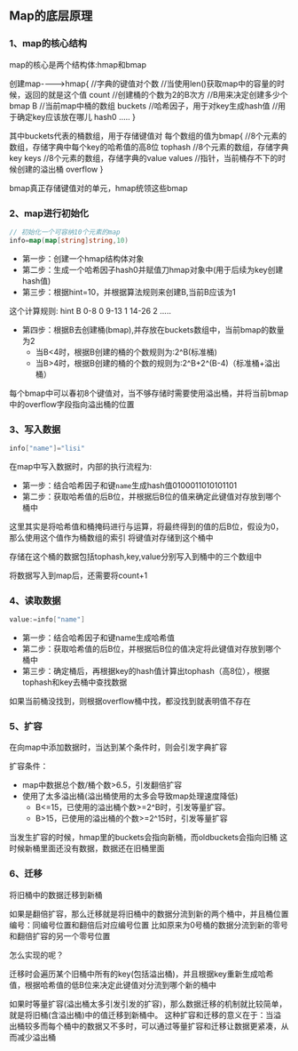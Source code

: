 ## Map的底层原理

### 1、map的核心结构

map的核心是两个结构体:hmap和bmap

创建map---->hmap{
    //字典的键值对个数
    //当使用len()获取map中的容量的时候，返回的就是这个值
    count
    //创建桶的个数为2的B次方
    //B用来决定创建多少个bmap
    B
    //当前map中桶的数组
    buckets
    //哈希因子，用于对key生成hash值
    //用于确定key应该放在哪儿
    hash0
    .....
}

其中buckets代表的桶数组，用于存储键值对
每个数组的值为bmap{
    //8个元素的数组，存储字典中每个key的哈希值的高8位
    tophash
    //8个元素的数组，存储字典key
    keys
    //8个元素的数组，存储字典的value
    values
    //指针，当前桶存不下的时候创建的溢出桶
    overflow
}

bmap真正存储键值对的单元，hmap统领这些bmap

### 2、map进行初始化

```go
// 初始化一个可容纳10个元素的map
info=map(map[string]string,10)
```

- 第一步：创建一个hmap结构体对象
- 第二步：生成一个哈希因子hash0并赋值刀hmap对象中(用于后续为key创建hash值)
- 第三步：根据hint=10，并根据算法规则来创建B,当前B应该为1

这个计算规则:
hint        B
0-8         0
9-13        1
14-26       2
.....

- 第四步：根据B去创建桶(bmap),并存放在buckets数组中，当前bmap的数量为2
  - 当B<4时，根据B创建的桶的个数规则为:2^B(标准桶)
  - 当B>4时，根据B创建的桶的个数的规则为:2^B+2^(B-4)（标准桶+溢出桶）

每个bmap中可以春初8个键值对，当不够存储时需要使用溢出桶，并将当前bmap中的overflow字段指向溢出桶的位置

### 3、写入数据

```go
info["name"]="lisi"
```

在map中写入数据时，内部的执行流程为:
- 第一步：结合哈希因子和键`name`生成hash值0100011010101101
- 第二步：获取哈希值的后B位，并根据后B位的值来确定此键值对存放到哪个桶中

这里其实是将哈希值和桶掩码进行与运算，将最终得到的值的后B位，假设为0，那么使用这个值作为桶数组的索引
将键值对存储到这个桶中

存储在这个桶的数据包括tophash,key,value分别写入到桶中的三个数组中

将数据写入到map后，还需要将count+1

### 4、读取数据

```go
value:=info["name"]
```

- 第一步：结合哈希因子和键name生成哈希值
- 第二步：获取哈希值的后B位，并根据后B位的值决定将此键值对存放到哪个桶中
- 第三步：确定桶后，再根据key的hash值计算出tophash（高8位），根据tophash和key去桶中查找数据

如果当前桶没找到，则根据overflow桶中找，都没找到就表明值不存在


### 5、扩容

在向map中添加数据时，当达到某个条件时，则会引发字典扩容

扩容条件：
- map中数据总个数/桶个数>6.5，引发翻倍扩容
- 使用了太多溢出桶(溢出桶使用的太多会导致map处理速度降低)
  - B<=15，已使用的溢出桶个数>=2^B时，引发等量扩容。
  - B>15，已使用的溢出桶的个数>=2^15时，引发等量扩容

当发生扩容的时候，hmap里的buckets会指向新桶，而oldbuckets会指向旧桶
这时候新桶里面还没有数据，数据还在旧桶里面

### 6、迁移

将旧桶中的数据迁移到新桶

如果是翻倍扩容，那么迁移就是将旧桶中的数据分流到新的两个桶中，并且桶位置编号：同编号位置和翻倍后对应编号位置
比如原来为0号桶的数据分流到新的零号和翻倍扩容的另一个零号位置

怎么实现的呢？

迁移时会遍历某个旧桶中所有的key(包括溢出桶)，并且根据key重新生成哈希值，根据哈希值的低B位来决定此键值对分流到哪个新的桶中

如果时等量扩容(溢出桶太多引发引发的扩容)，那么数据迁移的机制就比较简单，就是将旧桶(含溢出桶)中的值迁移到新桶中。
这种扩容和迁移的意义在于：当溢出桶较多而每个桶中的数据又不多时，可以通过等量扩容和迁移让数据更紧凑，从而减少溢出桶